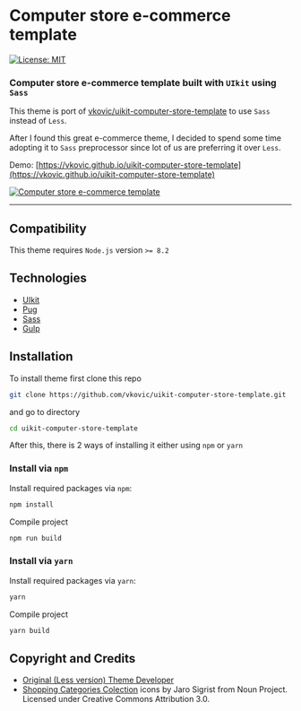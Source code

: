 # Computer store e-commerce template

[![License: MIT](https://img.shields.io/badge/license-MIT-blue.svg)](https://github.com/vkovic/uikit-computer-store-template/blob/master/LICENSE)

### Computer store e-commerce template built with `UIkit` using `Sass`

This theme is port of
[vkovic/uikit-computer-store-template](https://github.com/chekromul/uikit-ecommerce-template)
to use `Sass` instead of `Less`.

After I found this great e-commerce theme, I decided to spend some time adopting it to `Sass` preprocessor since lot of
us are preferring it over `Less`.

Demo: [https://vkovic.github.io/uikit-computer-store-template](https://vkovic.github.io/uikit-computer-store-template)

[![Computer store e-commerce template](https://raw.githubusercontent.com/vkovic/uikit-computer-store-template/gh-pages/images/preview.png "Computer store e-commerce template")](https://raw.githubusercontent.com/vkovic/uikit-computer-store-template/gh-pages/images/preview.png "Computer store e-commerce template")

---

## Compatibility

This theme requires `Node.js` version `>= 8.2`

## Technologies

- [UIkit](https://getuikit.com)
- [Pug](https://pugjs.org)
- [Sass](https://sass-lang.com/)
- [Gulp](https://gulpjs.com)

## Installation

To install theme first clone this repo

```bash
git clone https://github.com/vkovic/uikit-computer-store-template.git
```

and go to directory

```bash
cd uikit-computer-store-template
```

After this, there is 2 ways of installing it either using `npm` or `yarn`

### Install via `npm`

Install required packages via `npm`:

```bash
npm install
```

Compile project

```bash
npm run build
```

### Install via `yarn`

Install required packages via `yarn`:

```bash
yarn
```

Compile project

```bash
yarn build
```

## Copyright and Credits

- [Original (Less version) Theme Developer](https://github.com/chekromul)
- [Shopping Categories Colection](https://thenounproject.com/jarosigrist/collection/shopping-categories) icons by
Jaro Sigrist from Noun Project. Licensed under Creative Commons Attribution 3.0.
